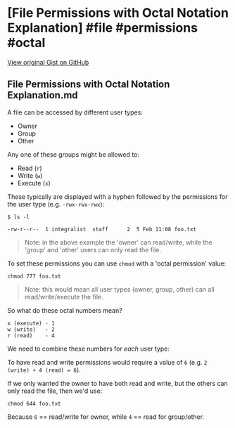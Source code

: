 # [File Permissions with Octal Notation Explanation] #file #permissions #octal

[View original Gist on GitHub](https://gist.github.com/Integralist/c61346248e1f6c5c494fec98cb7be75c)

## File Permissions with Octal Notation Explanation.md

A file can be accessed by different user types:

- Owner
- Group
- Other

Any one of these groups might be allowed to:

- Read (`r`)
- Write (`w`)
- Execute (`x`)

These typically are displayed with a hyphen followed by the permissions for the user type (e.g. `-rwx-rwx-rwx`):

```
$ ls -l

-rw-r--r--  1 integralist  staff      2  5 Feb 11:08 foo.txt
```

> Note: in the above example the 'owner' can read/write, while the 'group' and 'other' users can only read the file.

To set these permissions you can use `chmod` with a 'octal permission' value:

```
chmod 777 foo.txt
```

> Note: this would mean all user types (owner, group, other) can all read/write/execute the file.

So what do these octal numbers mean?

```
x (execute) - 1
w (write)   - 2
r (read)    - 4 
```

We need to combine these numbers for _each_ user type:

To have read and write permissions would require a value of `6` (e.g. `2 (write) + 4 (read) = 6`).

If we only wanted the owner to have both read and write, but the others can only read the file, then we'd use:

```
chmod 644 foo.txt
```

Because `6` == read/write for owner, while `4` == read for group/other.

